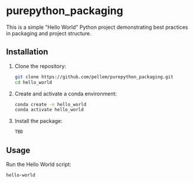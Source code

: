 # purepython_packaging

This is a simple "Hello World" Python project demonstrating best practices in packaging and project structure.

## Installation

1. Clone the repository:
    ```bash
    git clone https://github.com/pellem/purepython_packaging.git
    cd hello_world
    ```

2. Create and activate a conda environment:
    ```bash
    conda create -n hello_world
    conda activate hello_world
    ```

3. Install the package:
    ```bash
    TBD
    ```

## Usage

Run the Hello World script:
```bash
hello-world
